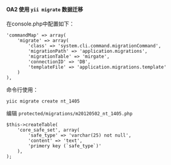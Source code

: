 #### OA2 使用 `yii migrate` 数据迁移

在console.php中配置如下：

	'commandMap' => array(
		'migrate' => array(
			'class' => 'system.cli.command.migrationCommand',
			'migrationPath' => 'application.migrations',
			'migrationTable' => 'mirgate',
			'connectionID' => 'DB',
			'templateFile' => 'application.migrations.template'
		)
	),


命令行使用：
	
	yiic migrate create nt_1405

编辑 `protected/migrations/m20120502_nt_1405.php` 

	$this->createTable(
		'core_safe_set', array(
			'safe_type' => 'varchar(25) not null',
			'content' => 'text',
			'primery key (`safe_type`)'	
		),
	);